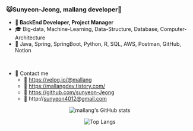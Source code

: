 ### 🐱Sunyeon-Jeong, mallang developer🐰
- **🎀 BackEnd Developer, Project Manager**
- 🎓 Big-data, Machine-Learning, Data-Structure, Database, Computer-Architecture
- 🌈 Java, Spring, SpringBoot, Python, R, SQL, AWS, Postman, GitHub, Notion
<br>

- 💌 Contact me
  - 📎 https://velog.io/@mallang
  - 📎 https://mallangdev.tistory.com/
  - 📎 https://github.com/sunyeon-Jeong
  - 📎 http://sunyeon4012@gmail.com﻿

<div align="center">

![mallang's GitHub stats](https://github-readme-stats.vercel.app/api?username=sunyeon-Jeong&show_icons=true&count_private=true&theme=omni)

![Top Langs](https://github-readme-stats.vercel.app/api/top-langs/?username=sunyeon-Jeong&layout=compact&theme=omni)
</div>
